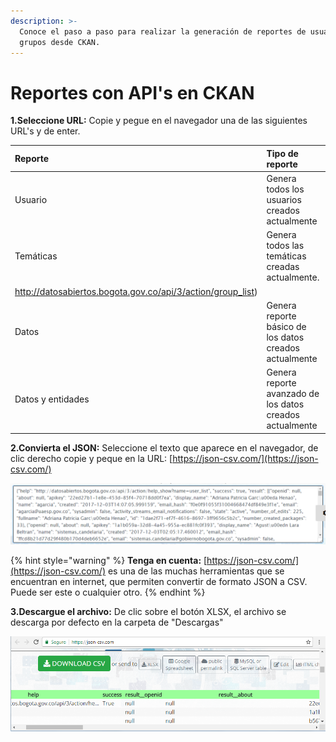 ```yaml
---
description: >-
  Conoce el paso a paso para realizar la generación de reportes de usuarios y
  grupos desde CKAN.
---
```


# Reportes con API's en CKAN

**1.Seleccione URL:** Copie y pegue en el navegador una de las siguientes URL's y de enter.

| **Reporte** | Tipo de reporte | **API** |
| :--- | :--- | :--- |
| Usuario | Genera todos los usuarios creados actualmente | [http://datosabiertos.bogota.gov.co/api/3/action/user\_list](http://datosabiertos.bogota.gov.co/api/3/action/user_list) |
| Temáticas | Genera todos las temáticas creadas actualmente. | [http://datosabiertos.bogota.gov.co/api/3/action/group\_list](
http://datosabiertos.bogota.gov.co/api/3/action/group_list) |
| Datos | Genera reporte básico de los datos creados actualmente | [http://datosabiertos.bogota.gov.co/api/3/action/package\_list](http://datosabiertos.bogota.gov.co/api/3/action/package_list) |
| Datos y entidades | Genera reporte avanzado de los datos creados actualmente | [http://datosabiertos.bogota.gov.co/api/3/action/package\_search?facet.limit=300&rows=300](http://datosabiertos.bogota.gov.co/api/3/action/package_search?facet.limit=300&rows=300) |

**2.Convierta el JSON:** Seleccione el texto que aparece en el navegador, de clic derecho copie y peque en la URL: [https://json-csv.com/](https://json-csv.com/)

![](.gitbook/assets/image%20%28199%29.png)

{% hint style="warning" %}
**Tenga en cuenta:** [https://json-csv.com/](https://json-csv.com/) es una de las muchas herramientas que se encuentran en internet, que permiten convertir de formato JSON a CSV. Puede ser este o cualquier otro.
{% endhint %}

**3.Descargue el archivo:** De clic sobre el botón XLSX, el archivo se descarga por defecto en la carpeta de "Descargas"

![](.gitbook/assets/image%20%2875%29.png)


